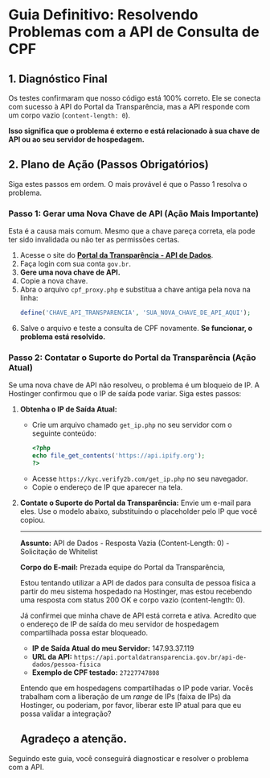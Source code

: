 # Guia Definitivo: Resolvendo Problemas com a API de Consulta de CPF

## 1. Diagnóstico Final

Os testes confirmaram que nosso código está 100% correto. Ele se conecta com sucesso à API do Portal da Transparência, mas a API responde com um corpo vazio (`content-length: 0`).

**Isso significa que o problema é externo e está relacionado à sua chave de API ou ao seu servidor de hospedagem.**

## 2. Plano de Ação (Passos Obrigatórios)

Siga estes passos em ordem. O mais provável é que o Passo 1 resolva o problema.

### Passo 1: Gerar uma Nova Chave de API (Ação Mais Importante)

Esta é a causa mais comum. Mesmo que a chave pareça correta, ela pode ter sido invalidada ou não ter as permissões certas.

1.  Acesse o site do **[Portal da Transparência - API de Dados](https://portaldatransparencia.gov.br/dados-abertos/api-de-dados)**.
2.  Faça login com sua conta `gov.br`.
3.  **Gere uma nova chave de API.**
4.  Copie a nova chave.
5.  Abra o arquivo `cpf_proxy.php` e substitua a chave antiga pela nova na linha:
    ```php
    define('CHAVE_API_TRANSPARENCIA', 'SUA_NOVA_CHAVE_DE_API_AQUI');
    ```
6.  Salve o arquivo e teste a consulta de CPF novamente. **Se funcionar, o problema está resolvido.**

### Passo 2: Contatar o Suporte do Portal da Transparência (Ação Atual)

Se uma nova chave de API não resolveu, o problema é um bloqueio de IP. A Hostinger confirmou que o IP de saída pode variar. Siga estes passos:

1.  **Obtenha o IP de Saída Atual:**
    *   Crie um arquivo chamado `get_ip.php` no seu servidor com o seguinte conteúdo:
        ```php
        <?php
        echo file_get_contents('https://api.ipify.org');
        ?>
        ```
    *   Acesse `https://kyc.verify2b.com/get_ip.php` no seu navegador.
    *   Copie o endereço de IP que aparecer na tela.

2.  **Contate o Suporte do Portal da Transparência:** Envie um e-mail para eles. Use o modelo abaixo, substituindo o placeholder pelo IP que você copiou.

    ---
    **Assunto:** API de Dados - Resposta Vazia (Content-Length: 0) - Solicitação de Whitelist

    **Corpo do E-mail:**
    Prezada equipe do Portal da Transparência,

    Estou tentando utilizar a API de dados para consulta de pessoa física a partir do meu sistema hospedado na Hostinger, mas estou recebendo uma resposta com status 200 OK e corpo vazio (content-length: 0).

    Já confirmei que minha chave de API está correta e ativa. Acredito que o endereço de IP de saída do meu servidor de hospedagem compartilhada possa estar bloqueado.

    -   **IP de Saída Atual do meu Servidor:** 147.93.37.119
    -   **URL da API:** `https://api.portaldatransparencia.gov.br/api-de-dados/pessoa-fisica`
    -   **Exemplo de CPF testado:** `27227747808`

    Entendo que em hospedagens compartilhadas o IP pode variar. Vocês trabalham com a liberação de um *range* de IPs (faixa de IPs) da Hostinger, ou poderiam, por favor, liberar este IP atual para que eu possa validar a integração?

    Agradeço a atenção.
    ---

Seguindo este guia, você conseguirá diagnosticar e resolver o problema com a API.
